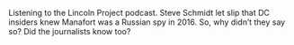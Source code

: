 Listening to the Lincoln Project podcast. Steve Schmidt let slip that DC insiders knew Manafort was a Russian spy in 2016. So, why didn’t they say so? Did the journalists know too?
